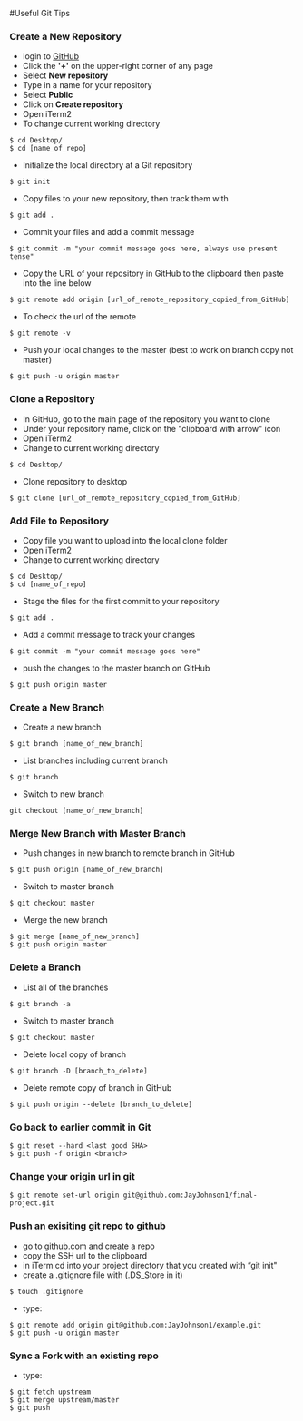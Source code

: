 #Useful Git Tips

### Create a New Repository
* login to [GitHub](https://github.com/)
* Click the **'+'** on the upper-right corner of any page
* Select **New repository**
* Type in a name for your repository
* Select **Public**
* Click on **Create repository**
* Open iTerm2
* To change current working directory
```
$ cd Desktop/
$ cd [name_of_repo]
```
* Initialize the local directory at a Git repository
```
$ git init
```
* Copy files to your new repository, then track them with
```
$ git add .
```
* Commit your files and add a commit message
```
$ git commit -m "your commit message goes here, always use present tense"
```
* Copy the URL of your repository in GitHub to the clipboard then paste into the line below
```
$ git remote add origin [url_of_remote_repository_copied_from_GitHub]
```
* To check the url of the remote
```
$ git remote -v
```
* Push your local changes to the master (best to work on branch copy not master)
```
$ git push -u origin master
```

### Clone a Repository
* In GitHub, go to the main page of the repository you want to clone
* Under your repository name, click on the "clipboard with arrow" icon
* Open iTerm2
* Change to current working directory
```
$ cd Desktop/
```
* Clone repository to desktop
```
$ git clone [url_of_remote_repository_copied_from_GitHub]
```

### Add File to Repository
* Copy file you want to upload into the local clone folder
* Open iTerm2
* Change to current working directory
```
$ cd Desktop/
$ cd [name_of_repo] 
```
* Stage the files for the first commit to your repository
```
$ git add .
```
* Add a commit message to track your changes
```
$ git commit -m "your commit message goes here"
```
* push the changes to the master branch on GitHub
```
$ git push origin master
```

### Create a New Branch
* Create a new branch
```
$ git branch [name_of_new_branch]
```
* List branches including current branch
```
$ git branch
```
* Switch to new branch
```
git checkout [name_of_new_branch]
```

### Merge New Branch with Master Branch
* Push changes in new branch to remote branch in GitHub
```
$ git push origin [name_of_new_branch]
```
* Switch to master branch
```
$ git checkout master
```
* Merge the new branch
```
$ git merge [name_of_new_branch]
$ git push origin master
```

### Delete a Branch
* List all of the branches
```
$ git branch -a
```
* Switch to master branch
```
$ git checkout master
```
* Delete local copy of branch
```
$ git branch -D [branch_to_delete]
```
* Delete remote copy of branch in GitHub
```
$ git push origin --delete [branch_to_delete]
```

### Go back to earlier commit in Git

```
$ git reset --hard <last good SHA>
$ git push -f origin <branch>
```

### Change your origin url in git

```
$ git remote set-url origin git@github.com:JayJohnson1/final-project.git
```

### Push an exisiting git repo to github
* go to github.com and create a repo
* copy the SSH url to the clipboard
* in iTerm cd into your project directory that you created with “git init"
* create a .gitignore file with (.DS_Store in it)
```
$ touch .gitignore
```
* type:
```
$ git remote add origin git@github.com:JayJohnson1/example.git
$ git push -u origin master
```

### Sync a Fork with an existing repo
* type:
```
$ git fetch upstream
$ git merge upstream/master
$ git push
```







































